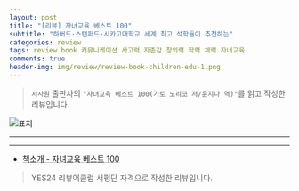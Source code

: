 ```yaml
---  
layout: post  
title: "[리뷰] 자녀교육 베스트 100"  
subtitle: "하버드·스탠퍼드·시카고대학교 세계 최고 석학들이 추천하는"  
categories: review  
tags: review book 커뮤니케이션 사고력 자존감 창의력 학력 체력 자녀교육   
comments: true  
header-img: img/review/review-book-children-edu-1.png
---  
```

  
> `서사원` 출판사의 `"자녀교육 베스트 100(가토 노리코 저/윤지나 역)"`를 읽고 작성한 리뷰입니다.  

![표지](https://theorydb.github.io/assets/img/review/review-book-children-edu-1.png)  

---


---

* [책소개 - 자녀교육 베스트 100](http://www.yes24.com/Product/Goods/102222676)

> YES24 리뷰어클럽 서평단 자격으로 작성한 리뷰입니다.